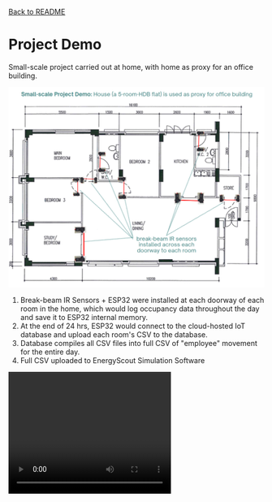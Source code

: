 [Back to README](../README.md)

# Project Demo
Small-scale project carried out at home, with home as proxy for an office building. 

![Alt text](../pictures/floorplan(1).png)

1. Break-beam IR Sensors + ESP32 were installed at each doorway of each room in the home, which would log occupancy data throughout the day and save it to ESP32 internal memory. 
2. At the end of 24 hrs, ESP32 would connect to the cloud-hosted IoT database and upload each room's CSV to the database.
3. Database compiles all CSV files into full CSV of "employee" movement for the entire day.
4. Full CSV uploaded to EnergyScout Simulation Software

<video src="../video.mp4" width="320" height="240" controls></video>
